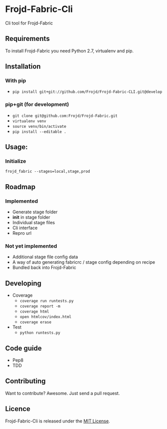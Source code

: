 # Frojd-Fabric-Cli
Cli tool for Frojd-Fabric

## Requirements
To install Frojd-Fabric you need Python 2.7, virtualenv and pip.

## Installation

### With pip
- `pip install git+git://github.com/Frojd/Frojd-Fabric-CLI.git@develop`

### pip+git (for development)
- `git clone git@github.com:Frojd/Frojd-Fabric.git`
- `virtualenv venv`
- `source venv/bin/activate`
- `pip install --editable .`

## Usage:

### Initialize

`frojd_fabric --stages=local,stage,prod`

## Roadmap

### Implemented
- Generate stage folder
- __init__ in stage folder
- Individual stage files
- Cli interface
- Repro url

### Not yet implemented
- Additional stage file config data
- A way of auto generating fabricrc / stage config depending on recipe
- Bundled back into Frojd-Fabric


## Developing
- Coverage
	- `coverage run runtests.py`
	- `coverage report -m`
	- `coverage html`
	- `open htmlcov/index.html`
	- `coverage erase`
- Test
	- `python runtests.py`

## Code guide
- Pep8
- TDD

## Contributing
Want to contribute? Awesome. Just send a pull request.

## Licence
Frojd-Fabric-Cli is released under the [MIT License](http://www.opensource.org/licenses/MIT).
